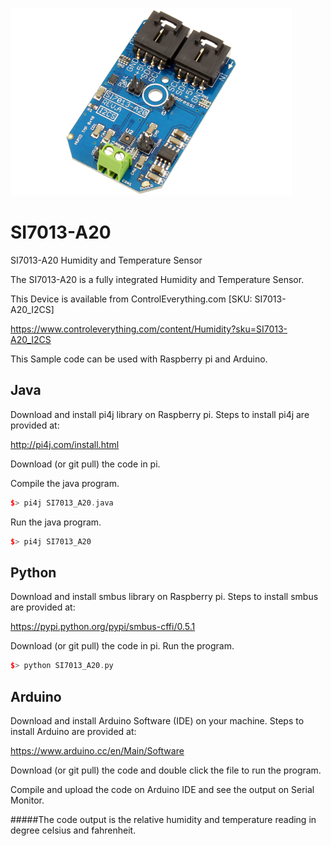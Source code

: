 [![SI7013-A20](SI7013-A20_I2CS.png)](https://www.controleverything.com/content/Humidity?sku=SI7013-A20_I2CS)
# SI7013-A20
SI7013-A20 Humidity and Temperature Sensor

The SI7013-A20 is a fully integrated Humidity and Temperature Sensor.

This Device is available from ControlEverything.com [SKU: SI7013-A20_I2CS]

https://www.controleverything.com/content/Humidity?sku=SI7013-A20_I2CS

This Sample code can be used with Raspberry pi and Arduino.

## Java
Download and install pi4j library on Raspberry pi. Steps to install pi4j are provided at:

http://pi4j.com/install.html

Download (or git pull) the code in pi.

Compile the java program.
```cpp
$> pi4j SI7013_A20.java
```

Run the java program.
```cpp
$> pi4j SI7013_A20
```

## Python
Download and install smbus library on Raspberry pi. Steps to install smbus are provided at:

https://pypi.python.org/pypi/smbus-cffi/0.5.1

Download (or git pull) the code in pi. Run the program.

```cpp
$> python SI7013_A20.py
```

## Arduino
Download and install Arduino Software (IDE) on your machine. Steps to install Arduino are provided at:

https://www.arduino.cc/en/Main/Software

Download (or git pull) the code and double click the file to run the program.

Compile and upload the code on Arduino IDE and see the output on Serial Monitor.

#####The code output is the relative humidity and temperature reading in degree celsius and fahrenheit.